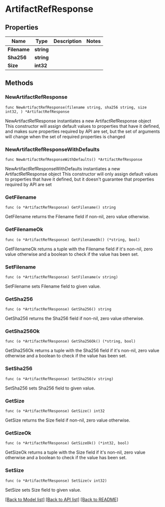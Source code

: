 # ArtifactRefResponse

## Properties

Name | Type | Description | Notes
------------ | ------------- | ------------- | -------------
**Filename** | **string** |  | 
**Sha256** | **string** |  | 
**Size** | **int32** |  | 

## Methods

### NewArtifactRefResponse

`func NewArtifactRefResponse(filename string, sha256 string, size int32, ) *ArtifactRefResponse`

NewArtifactRefResponse instantiates a new ArtifactRefResponse object
This constructor will assign default values to properties that have it defined,
and makes sure properties required by API are set, but the set of arguments
will change when the set of required properties is changed

### NewArtifactRefResponseWithDefaults

`func NewArtifactRefResponseWithDefaults() *ArtifactRefResponse`

NewArtifactRefResponseWithDefaults instantiates a new ArtifactRefResponse object
This constructor will only assign default values to properties that have it defined,
but it doesn't guarantee that properties required by API are set

### GetFilename

`func (o *ArtifactRefResponse) GetFilename() string`

GetFilename returns the Filename field if non-nil, zero value otherwise.

### GetFilenameOk

`func (o *ArtifactRefResponse) GetFilenameOk() (*string, bool)`

GetFilenameOk returns a tuple with the Filename field if it's non-nil, zero value otherwise
and a boolean to check if the value has been set.

### SetFilename

`func (o *ArtifactRefResponse) SetFilename(v string)`

SetFilename sets Filename field to given value.


### GetSha256

`func (o *ArtifactRefResponse) GetSha256() string`

GetSha256 returns the Sha256 field if non-nil, zero value otherwise.

### GetSha256Ok

`func (o *ArtifactRefResponse) GetSha256Ok() (*string, bool)`

GetSha256Ok returns a tuple with the Sha256 field if it's non-nil, zero value otherwise
and a boolean to check if the value has been set.

### SetSha256

`func (o *ArtifactRefResponse) SetSha256(v string)`

SetSha256 sets Sha256 field to given value.


### GetSize

`func (o *ArtifactRefResponse) GetSize() int32`

GetSize returns the Size field if non-nil, zero value otherwise.

### GetSizeOk

`func (o *ArtifactRefResponse) GetSizeOk() (*int32, bool)`

GetSizeOk returns a tuple with the Size field if it's non-nil, zero value otherwise
and a boolean to check if the value has been set.

### SetSize

`func (o *ArtifactRefResponse) SetSize(v int32)`

SetSize sets Size field to given value.



[[Back to Model list]](../README.md#documentation-for-models) [[Back to API list]](../README.md#documentation-for-api-endpoints) [[Back to README]](../README.md)


